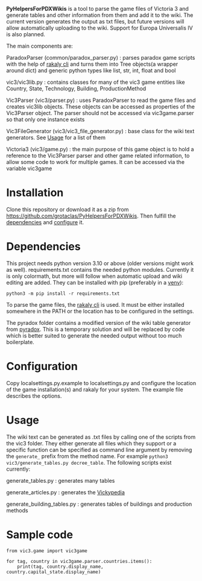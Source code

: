 **PyHelpersForPDXWikis** is a tool to parse the game files of Victoria 3 and generate tables and other information from
them and add it to the wiki. The current version generates the output as txt files, but future versions will allow
automatically uploading to the wiki. Support for Europa Universalis IV is also planned.

The main components are:

ParadoxParser (common/paradox_parser.py)
: parses paradox game scripts with the help of [rakaly cli](https://github.com/rakaly/cli) and turns them into
Tree objects(a wrapper around dict) and generic python types like list, str, int, float and bool

vic3/vic3lib.py
: contains classes for many of the vic3 game entities like Country, State, Technology, Building, ProductionMethod

Vic3Parser (vic3/parser.py)
: uses ParadoxParser to read the game files and creates vic3lib objects. These objects can be accessed as properties
of the Vic3Parser object. The parser should not be accessed via vic3game.parser so that only one instance exists

Vic3FileGenerator (vic3/vic3_file_generator.py)
: base class for the wiki text generators. See [Usage](#Usage) for a list of them

Victoria3 (vic3/game.py)
: the main purpose of this game object is to hold a reference to the Vic3Parser parser and other game related
information, to allow some code to work for multiple games. It can be accessed via the variable vic3game

# Installation

Clone this repository or download it as a zip from https://github.com/grotaclas/PyHelpersForPDXWikis. Then fulfill
the [dependencies](#Dependencies) and [configure](#Configuration) it.

# Dependencies

This project needs python version 3.10 or above (older versions might work as well). requirements.txt contains the
needed python modules. Currently it is only colormath, but more will follow when automatic upload and wiki editing are
added. They can be installed with pip (preferably in a [venv](https://docs.python.org/3/tutorial/venv.html)):

    python3 -m pip install -r requirements.txt

To parse the game files, the [rakaly cli](https://github.com/rakaly/cli) is used. It must be either installed somewhere
in the PATH or the location has to be configured in the settings.

The pyradox folder contains a modified version of the wiki table generator
from [pyradox](https://github.com/ajul/pyradox). This is a temporary solution and will be replaced by code which is
better suited to generate the needed output without too much boilerplate.

# Configuration

Copy localsettings.py.example to localsettings.py and configure the location of the game installation(s) and rakaly for
your system. The example file describes the options.

# Usage

The wiki text can be generated as .txt files by calling one of the scripts from the vic3 folder. They either generate
all files which they support or a specific function can be specified as command line argument by removing
the `generate_` prefix from the method name. For example `python3 vic3/generate_tables.py decree_table`. The following
scripts exist currently:

generate_tables.py
: generates many tables

generate_articles.py
: generates the [Vickypedia](https://vic3.paradoxwikis.com/Vickypedia)

generate_building_tables.py
: generates tables of buildings and production methods

# Sample code
    from vic3.game import vic3game

    for tag, country in vic3game.parser.countries.items():
        print(tag, country.display_name, country.capital_state.display_name)